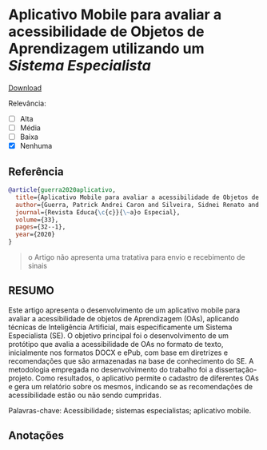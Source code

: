 	
# Aplicativo Mobile para avaliar a acessibilidade de Objetos de Aprendizagem utilizando um *Sistema Especialista*

[Download](https://periodicos.ufsm.br/educacaoespecial/article/view/42711/pdf)


Relevância: 
- [ ] Alta    
- [ ] Média   
- [ ] Baixa   
- [X] Nenhuma 

>

## Referência
```bibtex
@article{guerra2020aplicativo,
  title={Aplicativo Mobile para avaliar a acessibilidade de Objetos de Aprendizagem utilizando um Sistema Especialista},
  author={Guerra, Patrick Andrei Caron and Silveira, Sidnei Renato and Bertolini, Cristiano and Parreira, F{\'a}bio Jos{\'e} and Ulbricht, V{\^a}nia Ribas},
  journal={Revista Educa{\c{c}}{\~a}o Especial},
  volume={33},
  pages={32--1},
  year={2020}
}
```
> o Artigo não apresenta uma tratativa para envio e recebimento de sinais


## RESUMO
Este artigo apresenta o desenvolvimento de um aplicativo mobile para avaliar a acessibilidade de objetos de Aprendizagem (OAs), aplicando técnicas de Inteligência Artificial, mais especificamente um Sistema Especialista (SE). O objetivo principal foi o desenvolvimento de um protótipo que avalia a acessibilidade de OAs no formato de texto, inicialmente nos formatos DOCX e ePub, com base em diretrizes e recomendações que são armazenadas na base de conhecimento do SE. A metodologia empregada no desenvolvimento do trabalho foi a dissertação-projeto. Como resultados, o aplicativo permite o cadastro de diferentes OAs e gera um relatório sobre os mesmos, indicando se as recomendações de acessibilidade estão ou não sendo cumpridas.

Palavras-chave: Acessibilidade; sistemas especialistas; aplicativo mobile.

## Anotações
